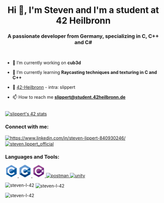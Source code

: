 <h1 align="center">Hi 👋, I'm Steven and I'm a student at 42 Heilbronn</h1>
<h3 align="center">A passionate developer from Germany, specializing in C, C++ and C#</h3>

<br>

- 🔭 I’m currently working on **cub3d**

- 🌱 I’m currently learning **Raycasting techniques and texturing in C and C++**

- 🐥 [42-Heilbronn](https://www.42heilbronn.de/de/) - intra: slippert

- 📫 How to reach me **slippert@student.42heilbronn.de**
  
<br>
<a href="https://github.com/oakoudad/badge42"><img src="https://badge.mediaplus.ma/darkblue/slippert?1337Badge=off&UM6P=off" alt="slippert's 42 stats" /></a>
<h3 align="left">Connect with me:</h3>
<p align="left">
<a href="https://www.linkedin.com/in/steven-lippert-840930246/" target="blank"><img align="center" src="https://raw.githubusercontent.com/rahuldkjain/github-profile-readme-generator/master/src/images/icons/Social/linked-in-alt.svg" alt="https://www.linkedin.com/in/steven-lippert-840930246/" height="30" width="40" /></a>
<a href="https://instagram.com/steven.lippert_official" target="blank"><img align="center" src="https://raw.githubusercontent.com/rahuldkjain/github-profile-readme-generator/master/src/images/icons/Social/instagram.svg" alt="steven.lippert_official" height="30" width="40" /></a>
</p>

<h3 align="left">Languages and Tools:</h3>
<p align="left"> <a href="https://www.cprogramming.com/" target="_blank" rel="noreferrer"> <img src="https://raw.githubusercontent.com/devicons/devicon/master/icons/c/c-original.svg" alt="c" width="40" height="40"/> </a> <a href="https://www.w3schools.com/cpp/" target="_blank" rel="noreferrer"> <img src="https://raw.githubusercontent.com/devicons/devicon/master/icons/cplusplus/cplusplus-original.svg" alt="cplusplus" width="40" height="40"/> </a> <a href="https://www.w3schools.com/cs/" target="_blank" rel="noreferrer"> <img src="https://raw.githubusercontent.com/devicons/devicon/master/icons/csharp/csharp-original.svg" alt="csharp" width="40" height="40"/> </a> <a href="https://postman.com" target="_blank" rel="noreferrer"> <img src="https://www.vectorlogo.zone/logos/getpostman/getpostman-icon.svg" alt="postman" width="40" height="40"/> </a> <a href="https://unity.com/" target="_blank" rel="noreferrer"> <img src="https://www.vectorlogo.zone/logos/unity3d/unity3d-icon.svg" alt="unity" width="40" height="40"/> </a> </p>

<p><img align="left" src="https://github-readme-stats.vercel.app/api/top-langs?username=steven-l-42&show_icons=true&locale=en&layout=compact" alt="steven-l-42" /></p>

<p>&nbsp;<img align="center" src="https://github-readme-stats.vercel.app/api?username=steven-l-42&show_icons=true&locale=en" alt="steven-l-42" /></p>

<p align="left"> <img src="https://komarev.com/ghpvc/?username=steven-l-42&label=Profile%20views&color=0e75b6&style=flat" alt="steven-l-42" /> </p>
